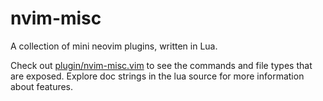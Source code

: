 # nvim-misc

A collection of mini neovim plugins, written in Lua.

Check out [plugin/nvim-misc.vim](./plugin/nvim-misc.vim) to see the commands and
file types that are exposed. Explore doc strings in the lua source for more
information about features.
